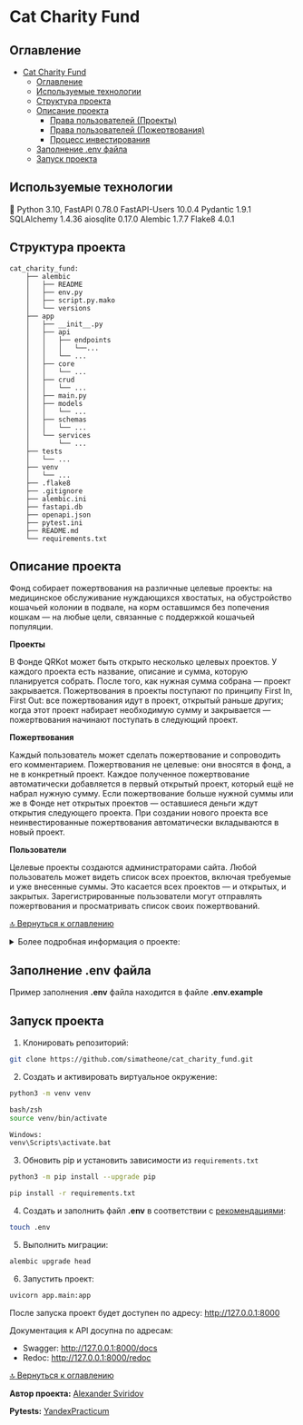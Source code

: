 # Cat Charity Fund

## Оглавление
- [Cat Charity Fund](#cat-charity-fund)
  - [Оглавление](#оглавление)
  - [Используемые технологии](#используемые-технологии)
  - [Структура проекта](#структура-проекта)
  - [Описание проекта](#описание-проекта)
    - [Права пользователей (Проекты)](#права-пользователей-проекты)
    - [Права пользователей (Пожертвования)](#права-пользователей-пожертвования)
    - [Процесс инвестирования](#процесс-инвестирования)
  - [Заполнение .env файла](#заполнение-env-файла)
  - [Запуск проекта](#запуск-проекта)

## Используемые технологии
:snake: Python 3.10, FastAPI 0.78.0 FastAPI-Users 10.0.4 Pydantic 1.9.1 SQLAlchemy 1.4.36 aiosqlite 0.17.0 Alembic 1.7.7 Flake8 4.0.1

## Структура проекта
```
cat_charity_fund:
    ├── alembic
    │   ├── README
    │   ├── env.py
    │   ├── script.py.mako
    │   └── versions
    ├── app
    │   ├── __init__.py
    │   ├── api
    │   │   ├── endpoints
    │   │   │   └──...
    │   │   └── ...
    │   ├── core
    │   │   └── ...
    │   ├── crud
    │   │   └── ...
    │   ├── main.py
    │   ├── models
    │   │   └── ...
    │   ├── schemas
    │   │   └── ...
    │   └── services
    │       └── ...
    ├── tests
    │   └── ...
    ├── venv
    │   └── ...
    ├── .flake8
    ├── .gitignore
    ├── alembic.ini
    ├── fastapi.db
    ├── openapi.json
    ├── pytest.ini
    ├── README.md
    └── requirements.txt
```

## Описание проекта
Фонд собирает пожертвования на различные целевые проекты: на медицинское обслуживание нуждающихся хвостатых, на обустройство кошачьей колонии в подвале, на корм оставшимся без попечения кошкам — на любые цели, связанные с поддержкой кошачьей популяции.

**Проекты**

В Фонде QRKot может быть открыто несколько целевых проектов. У каждого проекта есть название, описание и сумма, которую планируется собрать. После того, как нужная сумма собрана — проект закрывается.
Пожертвования в проекты поступают по принципу First In, First Out: все пожертвования идут в проект, открытый раньше других; когда этот проект набирает необходимую сумму и закрывается — пожертвования начинают поступать в следующий проект.

**Пожертвования**

Каждый пользователь может сделать пожертвование и сопроводить его комментарием. Пожертвования не целевые: они вносятся в фонд, а не в конкретный проект. Каждое полученное пожертвование автоматически добавляется в первый открытый проект, который ещё не набрал нужную сумму. Если пожертвование больше нужной суммы или же в Фонде нет открытых проектов — оставшиеся деньги ждут открытия следующего проекта. При создании нового проекта все неинвестированные пожертвования автоматически вкладываются в новый проект.

**Пользователи**

Целевые проекты создаются администраторами сайта.
Любой пользователь может видеть список всех проектов, включая требуемые и уже внесенные суммы. Это касается всех проектов — и открытых, и закрытых.
Зарегистрированные пользователи могут отправлять пожертвования и просматривать список своих пожертвований.

[:top: Вернуться к оглавлению](#оглавление)

<details><summary>Более подробная информация о проекте:</summary>
<p>

### Права пользователей (Проекты)
Любой посетитель сайта (в том числе неавторизованный) может посмотреть список всех проектов.

**Суперпользователь** может:
- создавать проекты;
- удалять проекты, в которые не было внесено средств;
- изменять название и описание существующего проекта, устанавливать для него новую требуемую сумму (но не меньше уже внесённой).

> *Никто не может менять через API размер внесённых средств, удалять или модифицировать закрытые проекты, изменять даты создания и закрытия проектов.

### Права пользователей (Пожертвования)

Любой **зарегистрированный пользователь** может сделать пожертвование.
**Зарегистрированный пользователь** может просматривать только свои пожертвования, при этом ему выводится только четыре поля:
- id;
- comment;
- full_amount;
- create_date.

> *Информация о том, инвестировано пожертвование в какой-то проект или нет, обычному пользователю **недоступна**.

**Суперпользователь** может просматривать список всех пожертвований, при этом ему выводятся все поля модели.

> *Редактировать или удалять пожертвования **не может никто**.

### Процесс инвестирования

Сразу после создания нового проекта или пожертвования запускается процесс **«инвестирования»** (``execute_investment_process`` в директории ``app/services/investment.py``) (увеличение ``invested_amount`` как в пожертвованиях, так и в проектах, установка значений ``fully_invested`` и ``close_date``, при необходимости).

Если создан новый проект, а в базе были **«свободные»** (не распределённые по проектам) суммы пожертвований — они автоматически инвестируются в новый проект, и в ответе API эти суммы учитываются. То же касается и создания пожертвований: если в момент пожертвования есть открытые проекты, эти пожертвования автоматически зачисляются на их счета.

Функция, отвечающая за инвестирование, вызывается непосредственно из API-функций, отвечающих за создание пожертвований и проектов. Сама функция инвестирования расположена в директории ``app/services/`` в файле ``investment.py``.

[:top: Вернуться к оглавлению](#оглавление)

</p>
</details>

## Заполнение .env файла

Пример заполнения **.env** файла находится в файле **.env.example**


## Запуск проекта
1. Клонировать репозиторий:
```bash
git clone https://github.com/simatheone/cat_charity_fund.git
```

2. Создать и активировать виртуальное окружение:
```bash
python3 -m venv venv

bash/zsh
source venv/bin/activate

Windows:
venv\Scripts\activate.bat
```

3. Обновить pip и установить зависимости из ```requirements.txt```
```bash
python3 -m pip install --upgrade pip

pip install -r requirements.txt
```

4. Создать и заполнить файл **.env** в соответствии с [рекомендациями](#заполнение-конфигурационного-env-файла):

```bash
touch .env
```

5. Выполнить миграции:
```bash
alembic upgrade head
```

6. Запустить проект:
```bash
uvicorn app.main:app
```

После запуска проект будет доступен по адресу: http://127.0.0.1:8000

Документация к API досупна по адресам:
- Swagger: http://127.0.0.1:8000/docs
- Redoc: http://127.0.0.1:8000/redoc

[:top: Вернуться к оглавлению](#оглавление)


**Автор проекта:** [Alexander Sviridov](https://github.com/simatheone/)

**Pytests:** [YandexPracticum](https://github.com/yandex-praktikum/cat_charity_fund/tree/master/tests)
